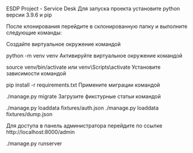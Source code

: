 ESDP Project - Service Desk
Для запуска проекта установите python версии 3.9.6 и pip

После клонирования перейдите в склонированную папку и выполните следующие команды:

Создайте виртуальное окружение командой

python -m venv venv
Активируйте виртуальное окружение командой

source venv/bin/activate
или
venv\Scripts\activate
Установите зависимости командой

pip install -r requirements.txt
Примените миграции командой

./manage.py migrate
Загрузите фикстурные статьи командой

./manage.py loaddata fixtures/auth.json
./manage.py loaddata fixtures/dump.json


Для доступа в панель администратора перейдите по ссылке http://localhost:8000/admin


./manage.py runserver
